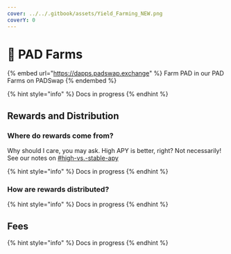 ```yaml
---
cover: ../../.gitbook/assets/Yield_Farming_NEW.png
coverY: 0
---
```


# 🌱 PAD Farms

{% embed url="https://dapps.padswap.exchange" %}
Farm PAD in our PAD Farms on PADSwap
{% endembed %}

{% hint style="info" %}
Docs in progress
{% endhint %}

## Rewards and Distribution

### Where do rewards come from?

Why should I care, you may ask. High APY is better, right? Not necessarily! See our notes on [#high-vs.-stable-apy](./#high-vs.-stable-apy "mention")

{% hint style="info" %}
Docs in progress
{% endhint %}

### How are rewards distributed?

{% hint style="info" %}
Docs in progress
{% endhint %}

## Fees

{% hint style="info" %}
Docs in progress
{% endhint %}
